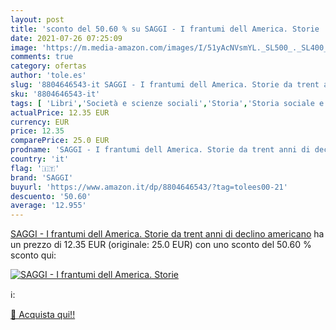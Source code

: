 ```yaml
---
layout: post
title: 'sconto del 50.60 % su SAGGI - I frantumi dell America. Storie   '
date: 2021-07-26 07:25:09
image: 'https://m.media-amazon.com/images/I/51yAcNVsmYL._SL500_._SL400_.jpg'
comments: true
category: ofertas
author: 'tole.es'
slug: '8804646543-it SAGGI - I frantumi dell America. Storie da trent anni di...'
sku: '8804646543-it'
tags: [ 'Libri','Società e scienze sociali','Storia','Storia sociale e culturale','Studi culturali e sociali','saggi', ]
actualPrice: 12.35 EUR
currency: EUR
price: 12.35
comparePrice: 25.0 EUR
prodname: 'SAGGI - I frantumi dell America. Storie da trent anni di declino americano'
country: 'it'
flag: '🇮🇹'
brand: 'SAGGI'
buyurl: 'https://www.amazon.it/dp/8804646543/?tag=tolees00-21'
descuento: '50.60'
average: '12.955'
---
```


[SAGGI - I frantumi dell America. Storie da trent anni di declino americano](https://www.amazon.it/dp/8804646543/?tag=tolees00-21) ha un prezzo di 12.35 EUR (originale: 25.0 EUR) con uno sconto del 50.60 % sconto qui:

[![SAGGI - I frantumi dell America. Storie ](https://m.media-amazon.com/images/I/51yAcNVsmYL._SL500_._SL400_.jpg)](https://www.amazon.it/dp/8804646543/?tag=tolees00-21)

ℹ️:


[🛒 Acquista qui!!](https://www.amazon.it/dp/8804646543/?tag=tolees00-21)
